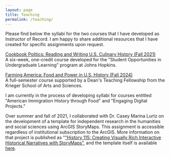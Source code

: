 ```yaml
---
layout: page
title: Teaching
permalink: /teaching/
---
```

Please find below the syllabi for the two courses that I have developed as Instructor of Record. I am happy to share additional resources that I have created for specific assignments upon request.

[Cookbook Politics: Reading and Writing U.S. Culinary History (Fall 2021)](https://drive.google.com/file/d/1085nTHfoA0HWcivAln-rRRxJ-3Z8fumm/view?usp=sharing)  
A six-week, one-credit course developed for the "Student Opportunities in Undergraduate Learning" program at Johns Hopkins.

[Farming America: Food and Power in U.S. History (Fall 2024)](https://docs.google.com/document/d/1lhrJSAB0iccqM9Tk5j3k5RPL9W3KBJThOT6bi2Vzgpc/edit?usp=sharing)  
A full-semester course supported by a Dean's Teaching Fellowship from the Krieger School of Arts and Sciences.  
  
I am currently in the process of developing syllabi for courses entitled "American Immigration History through Food" and "Engaging Digital Projects."
  
Over summer and fall of 2021, I collaborated with Dr. Casey Marina Lurtz on the development of a template for independent research in the humanities and social sciences using ArcGIS StoryMaps. This assignment is accessible regardless of institutional subscription to the ArcGIS. More information on that project is published as "[“History 115: Creating Visually Rich Interactive Historical Narratives with StoryMaps”](https://krieger.jhu.edu/writing-program/projects/history/), and the template itself is available [here](https://teaching-research-storymaps-gisanddata.hub.arcgis.com/).  